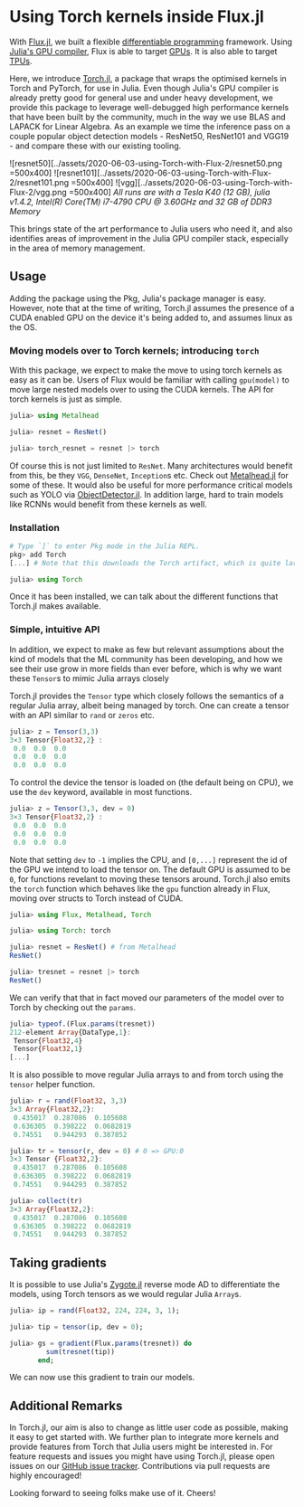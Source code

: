 # Using Torch kernels inside Flux.jl

With [Flux.jl](https://github.com/Flux/Flux.jl), we built a flexible [differentiable programming](./2019-03-05-dp-vs-rl.md) framework. Using [Julia's GPU compiler](https://juliagpu.org), Flux is able to target [GPUs](https://fluxml.ai/Flux.jl/stable/gpu/). It is also able to target [TPUs](https://arxiv.org/pdf/1810.09868.pdf).

Here, we introduce [Torch.jl](https://github.com/FluxML/Torch.jl), a package that wraps the optimised kernels in Torch and PyTorch, for use in Julia. Even though Julia's GPU compiler is already pretty good for general use and under heavy development, we provide this package to leverage well-debugged high performance kernels that have been built by the community, much in the way we use BLAS and LAPACK for Linear Algebra. As an example we time the inference pass on a couple popular object detection models - ResNet50, ResNet101 and VGG19 - and compare these with our existing tooling.

![resnet50][../assets/2020-06-03-using-Torch-with-Flux-2/resnet50.png =500x400]
![resnet101][../assets/2020-06-03-using-Torch-with-Flux-2/resnet101.png =500x400]
![vgg][../assets/2020-06-03-using-Torch-with-Flux-2/vgg.png =500x400]
*All runs are with a Tesla K40 (12 GB), julia v1.4.2, Intel(R) Core(TM) i7-4790 CPU @ 3.60GHz and 32 GB of DDR3 Memory*

This brings state of the art performance to Julia users who need it, and also identifies areas of improvement in the Julia GPU compiler stack, especially in the area of memory management.

## Usage

Adding the package using the Pkg, Julia's package manager is easy. However, note that at the time of writing, Torch.jl assumes the presence of a CUDA enabled GPU on the device it's being added to, and assumes linux as the OS.

### Moving models over to Torch kernels; introducing `torch`

With this package, we expect to make the move to using torch kernels as easy as it can be. Users of Flux would be familiar with calling `gpu(model)` to move large nested models over to using the CUDA kernels. The API for torch kernels is just as simple.

```julia
julia> using Metalhead

julia> resnet = ResNet()

julia> torch_resnet = resnet |> torch
```

Of course this is not just limited to `ResNet`. Many architectures would benefit from this, be they `VGG`, `DenseNet`, `Inception`s etc. Check out [Metalhead.jl](https://github.com/FluxML/Metalhead.jl) for some of these. It would also be useful for more performance critical models such as YOLO via [ObjectDetector.jl](https://github.com/r3tex/ObjectDetector.jl). In addition large, hard to train models like RCNNs would benefit from these kernels as well.

### Installation

```julia
# Type `]` to enter Pkg mode in the Julia REPL.
pkg> add Torch
[...] # Note that this downloads the Torch artifact, which is quite large

julia> using Torch
```

Once it has been installed, we can talk about the different functions that Torch.jl makes available.

### Simple, intuitive API

In addition, we expect to make as few but relevant assumptions about the kind of models that the ML community has been developing, and how we see their use grow in more fields than ever before, which is why we want these `Tensor`s to mimic Julia arrays closely

Torch.jl provides the `Tensor` type which closely follows the semantics of a regular Julia array, albeit being managed by torch. One can create a tensor with an API similar to `rand` or `zeros` etc.

```julia
julia> z = Tensor(3,3)
3×3 Tensor{Float32,2} :
 0.0  0.0  0.0
 0.0  0.0  0.0
 0.0  0.0  0.0
```

To control the device the tensor is loaded on (the default being on CPU), we use the `dev` keyword, available in most functions.

```julia
julia> z = Tensor(3,3, dev = 0)
3×3 Tensor{Float32,2} :
 0.0  0.0  0.0
 0.0  0.0  0.0
 0.0  0.0  0.0
```

Note that setting `dev` to `-1` implies the CPU, and `[0,...]` represent the id of the GPU we intend to load the tensor on. The default GPU is assumed to be `0`, for functions revelant to moving these tensors around. Torch.jl also emits the `torch` function which behaves like the `gpu` function already in Flux, moving over structs to Torch instead of CUDA.

```julia
julia> using Flux, Metalhead, Torch

julia> using Torch: torch

julia> resnet = ResNet() # from Metalhead
ResNet()

julia> tresnet = resnet |> torch
ResNet()
```

We can verify that that in fact moved our parameters of the model over to Torch by checking out the `params`.

```julia
julia> typeof.(Flux.params(tresnet))
212-element Array{DataType,1}:
 Tensor{Float32,4}
 Tensor{Float32,1}
[...]
```

It is also possible to move regular Julia arrays to and from torch using the `tensor` helper function.

```julia
julia> r = rand(Float32, 3,3)
3×3 Array{Float32,2}:
 0.435017  0.287086  0.105608
 0.636305  0.398222  0.0682819
 0.74551   0.944293  0.387852

julia> tr = tensor(r, dev = 0) # 0 => GPU:0
3×3 Tensor {Float32,2}:
 0.435017  0.287086  0.105608
 0.636305  0.398222  0.0682819
 0.74551   0.944293  0.387852

julia> collect(tr)
3×3 Array{Float32,2}:
 0.435017  0.287086  0.105608
 0.636305  0.398222  0.0682819
 0.74551   0.944293  0.387852
```

## Taking gradients

It is possible to use Julia's [Zygote.jl](https://github.com/Flux/Zygote.jl) reverse mode AD to differentiate the models, using Torch tensors as we would regular Julia `Array`s.

```julia
julia> ip = rand(Float32, 224, 224, 3, 1);

julia> tip = tensor(ip, dev = 0);

julia> gs = gradient(Flux.params(tresnet)) do
         sum(tresnet(tip))
       end;
```

We can now use this gradient to train our models.

## Additional Remarks

In Torch.jl, our aim is also to change as little user code as possible, making it easy to get started with. We further plan to integrate more kernels and provide features from Torch that Julia users might be interested in. For feature requests and issues you might have using Torch.jl, please open issues on our [GitHub issue tracker](https://github.com/Flux/Torch.jl/issues). Contributions via pull requests are highly encouraged!

Looking forward to seeing folks make use of it. Cheers!
